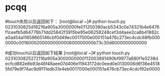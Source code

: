 pcqq
====

#touch失败以后返回如下：
[root@local ~]# python touch.py 
0231030825d18216a905a3000000fe011200380acb5343c0e74321b4e6476f1ceefb5d64776b71dd25842f3915be95e06258248cef3d4aee2ca8b41882ca0ad54a11659665146cbf0d49ec0017000e000151a476c273ec4cdc68fb0000000c0016000200000000000600000000b73c30d6000000000000

#成功touch以后返回如下结果
[root@local ~]# python touch.py 
0231030825272116a905a3000000000112003891490bf9977a880f1e5238decfcd882e8b93e46f48aee07d406e11943172dc0eed0e0130006d6f36e45185fd79e9f74ac9d9111edb31e4eb0017000e000151a476cb73ec4cdcf92e0000
